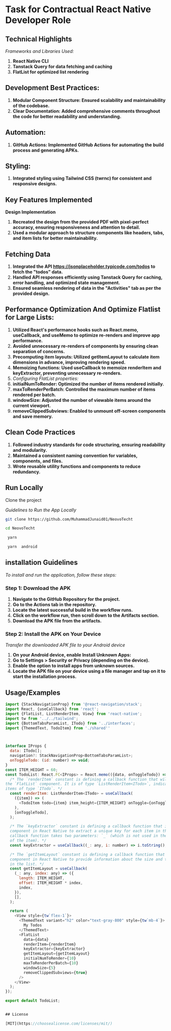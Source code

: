 # Task for Contractual React Native Developer Role
## Technical Highlights
*Frameworks and Libraries Used:*
1. **React Native CLI**
2. **Tanstack Query for data fetching and caching**
3. **FlatList for optimized list rendering**
## Development Best Practices:
1. **Modular Component Structure: Ensured scalability and maintainability of the codebase.**
2. **Clear Documentation: Added comprehensive comments throughout the code for better readability and understanding.**
## Automation:  
1. **GitHub Actions: Implemented GitHub Actions for automating the build process and generating APKs.**


## Styling:
1. **Integrated styling using Tailwind CSS (twrnc) for consistent and responsive designs.**

## Key Features Implemented
**Design Implementation**
1. **Recreated the design from the provided PDF with pixel-perfect accuracy, ensuring responsiveness and attention to detail.**
2.  **Used a modular approach to structure components like headers, tabs, and item lists for better maintainability.**



## Fetching Data


1. **Integrated the API https://jsonplaceholder.typicode.com/todos to fetch the "todos" data.**
2. **Handled API responses efficiently using Tanstack Query for caching, error handling, and optimized state management.**
3. **Ensured seamless rendering of data in the "Activities" tab as per the provided design.**

## Performance Optimization And Optimize Flatlist for Large Lists:
1. **Utilized React's performance hooks such as React.memo, useCallback, and useMemo to optimize re-renders and improve app performance.**
2. **Avoided unnecessary re-renders of components by ensuring clean separation of concerns.**
3. **Precomputing item layouts: Utilized getItemLayout to calculate item dimensions in advance, improving rendering speed.**
4. **Memoizing functions: Used useCallback to memoize renderItem and keyExtractor, preventing unnecessary re-renders.**
5. *Configuring FlatList properties:*
6. **initialNumToRender: Optimized the number of items rendered initially.**
7. **maxToRenderPerBatch: Controlled the maximum number of items rendered per batch.**
8. **windowSize: Adjusted the number of viewable items around the current viewport.**
9. **removeClippedSubviews: Enabled to unmount off-screen components and save memory.**

## Clean Code Practices
1. **Followed industry standards for code structuring, ensuring readability and modularity.**
2. **Maintained a consistent naming convention for variables, components, and files.**
3. **Wrote reusable utility functions and components to reduce redundancy.**



## Run Locally

Clone the project

*Guidelines to Run the App Locally*

```bash
git clone https://github.com/MuhammadJunaid01/NeovoTecht
```

```bash
cd NeovoTecht
```

```bash
 yarn 
```

```bash
 yarn  android
```

## installation Guidelines

*To install and run the application, follow these steps:*
### Step 1: Download the APK

1. **Navigate to the GitHub Repository for the project.**
2. **Go to the Actions tab in the repository.**
3. **Locate the latest successful build in the workflow runs.**
4. **Click on the workflow run, then scroll down to the Artifacts section.**
5. **Download the APK file from the artifacts.**

### Step 2: Install the APK on Your Device
*Transfer the downloaded APK file to your Android device*
1. **On your Android device, enable Install Unknown Apps:**
2. **Go to Settings > Security or Privacy (depending on the device).**
3. **Enable the option to install apps from unknown sources.**
4. **Locate the APK file on your device using a file manager and tap on it to start the installation process.**

## Usage/Examples

```javascript
import {StackNavigationProp} from '@react-navigation/stack';
import React, {useCallback} from 'react';
import {FlatList, ListRenderItem, View} from 'react-native';
import tw from '../../tailwind';
import {BottomTabsParamList, ITodo} from '../interfaces';
import {ThemedText, TodoItem} from './shared''



interface IProps {
  data: ITodo[];
  navigation?: StackNavigationProp<BottomTabsParamList>;
  onToggleTodo: (id: number) => void;
}
const ITEM_HEIGHT = 60;
const TodoList: React.FC<IProps> = React.memo(({data, onToggleTodo}) => {
  /* The `renderItem` constant is defining a callback function that will be used to render each item in
the `FlatList` component. It is of type `ListRenderItem<ITodo>`, indicating that it will render
items of type `ITodo`. */
  const renderItem: ListRenderItem<ITodo> = useCallback(
    ({item}) => (
      <TodoItem todo={item} item_height={ITEM_HEIGHT} onToggle={onToggleTodo} />
    ),
    [onToggleTodo],
  );

  /* The `keyExtractor` constant is defining a callback function that is used by the `FlatList`
  component in React Native to extract a unique key for each item in the list. In this case, the
  callback function takes two parameters: `_` (which is not used in the function) and `i` (the index
  of the item). */
  const keyExtractor = useCallback((_: any, i: number) => i.toString(), []);

  /* The `getItemLayout` constant is defining a callback function that is used by the `FlatList`
  component in React Native to provide information about the size and the scroll position of items
  in the list. */
  const getItemLayout = useCallback(
    (_: any, index: any) => ({
      length: ITEM_HEIGHT,
      offset: ITEM_HEIGHT * index,
      index,
    }),
    [],
  );

  return (
    <View style={tw`flex-1`}>
      <ThemedText variant="h2" color="text-gray-800" style={tw`mb-4`}>
        My Todos
      </ThemedText>
      <FlatList
        data={data}
        renderItem={renderItem}
        keyExtractor={keyExtractor}
        getItemLayout={getItemLayout}
        initialNumToRender={10}
        maxToRenderPerBatch={10}
        windowSize={5}
        removeClippedSubviews={true}
      />
    </View>
  );
});

export default TodoList;


## License

[MIT](https://choosealicense.com/licenses/mit/)